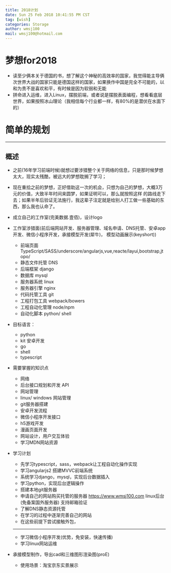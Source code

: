 ```yaml
---
title: 2018计划
date: Sun 25 Feb 2018 10:41:55 PM CST
tag: [wish]
categories: Storage
author: wmsj100
mail: wmsj100@hotmail.com
---
```


# 梦想for2018
- 读至少俩本关于德国的书，想了解这个神秘的高效率的国家，我觉得能主导俩次世界大战的国家只能是德国这样的国家，如果换作中国是完全不可能的，以和为贵不是喜欢和平，有时候是因为软弱和无能
- 拼命进入运维，进入Linux，摆脱前端，或者说是摆脱表面编程，想看看底层世界，如果按照冰山理论（我相信每个行业都一样，有80%的是潜伏在水面下的）
# 简单的规划

---

## 概述
- 之前(16年学习前端时候)就想过要涉猎整个关于网络的信息，只是那时候梦想太大，现实太残酷，被远大的梦想耽搁了学习；
- 现在重拾之前的梦想，正好借助这一次的机会，只想为自己的梦想，大概3万元的价值，大致半年时间来圆梦，如果证明可以，那么就按照这样
的路线走下去；如果半年后验证无法施行，我这辈子注定就是给别人打工做一些基础的东西，那么我也认命了。
- 成立自己的工作室(完美数据.壹佰)，设计logo
- 工作室涉猎面(前后端网站开发、服务器管理、域名申请、DNS托管、安卓app开发、微信小程序开发，承接模型开发(犀牛)， 模型动画展示(keyshort))
    - 前端页面 TypeScript/SASS/underscore/angularjs,vue,reacte/layui,bootstrap,jtopo/
    - 静态文件托管 DNS
    - 后端框架 django
    - 数据库 mysql
    - 服务器系统 linux
    - 服务器引擎 nginx
    - 代码托管工具 git
    - 工程打包工具 webpack/bowers
    - 工程自动化管理 node/npm
    - 自动化脚本 python/ shell
- 目标语言：
    - python
    - kit 安卓开发
    - go
    - shell
    - typescript

- 需要掌握的知识点
    - 网络
    - 后台接口规划和开发 API
    - 网站管理
    - linux/ windows 网站管理
    - git服务器搭建
    - 安卓开发流程
    - 微信小程序开发接口
    - h5游戏开发
    - 漫画页面开发
    - 网站设计，用户交互体验
    - 学习MDN网站资源

- 学习计划
    - 先学习typescript，sass，webpack让工程自动化操作实现
    - 学习angularjs2 搭建MVVC前端系统
    - 系统学习django，mysql，实现后台数据插入
    - 学习python，实现后台逻辑操作
    - 搭建本地git服务器
    - 申请自己的网站购买托管的服务器 https://www.wmsj100.com linux后台(免备案国外服务器) 支持邮箱验证
    - 了解DNS静态资源托管
    - 在学习的过程中逐渐完善自己的网站
    - 在这些前提下尝试接触外包，
    ---
    - 学习微信小程序开发(优势，免安装，快速传播)
    - 学习linux网站运维

- 承接模型制作，导出cad和三维图形渲染图(proE)
    - 使用场景：淘宝京东实景展示
